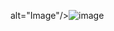 alt="Image"/>![image](https://github.com/user-attachments/assets/46630cd4-b211-479b-9ffe-9d28e41cf3cd)

